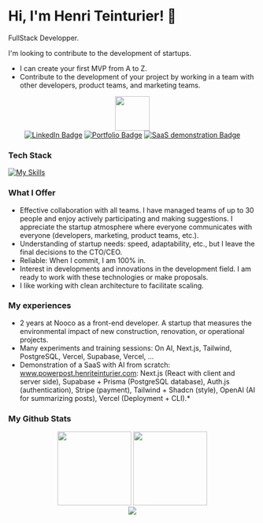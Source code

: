 # Hi, I'm Henri Teinturier! 👋 
FullStack Developper.

I'm looking to contribute to the development of startups. 
- I can create your first MVP from A to Z.
- Contribute to the development of your project by working in a team with other developers, product teams, and marketing teams.

<div id="header" align="center">
  <img src="https://cdn-icons-png.flaticon.com/512/5072/5072860.png" width="70"/>
  
</div>
<div id="badges" align"center">
  <div align="center">
  <a  href="https://www.linkedin.com/in/henri-teinturier/"><img src="https://img.shields.io/badge/LinkedIn-blue?logo=linkedin&logoColor=white" alt="LinkedIn Badge"/></a>
  <a  href="https://www.henriteinturier.com"><img img src="https://img.shields.io/badge/Portfolio-3b82f6" alt="Portfolio Badge"/></a>
  <a  href="https://www.powerpost.henriteinturier.com"><img src="https://img.shields.io/badge/Sass%20Demonstration-8b5cf6" alt="SaaS demonstration Badge"/></a>
  </div>
</div>

### Tech Stack
[![My Skills](https://skillicons.dev/icons?i=nextjs,react,ts,tailwind,redux,ai,nodejs,prisma,supabase,git)](https://skillicons.dev)

### What I Offer

- Effective collaboration with all teams. I have managed teams of up to 30 people and enjoy actively participating and making suggestions. I appreciate the startup atmosphere where everyone communicates with everyone (developers, marketing, product teams, etc.).
- Understanding of startup needs: speed, adaptability, etc., but I leave the final decisions to the CTO/CEO.
- Reliable: When I commit, I am 100% in.
- Interest in developments and innovations in the development field. I am ready to work with these technologies or make proposals.
- I like working with clean architecture to facilitate scaling.

### My experiences
- 2 years at Nooco as a front-end developer. A startup that measures the environmental impact of new construction, renovation, or operational projects.
- Many experiments and training sessions: On AI, Next.js, Tailwind, PostgreSQL, Vercel, Supabase, Vercel, ...
- Demonstration of a SaaS with AI from scratch: www.powerpost.henriteinturier.com: Next.js (React with client and server side), Supabase + Prisma (PostgreSQL database), Auth.js (authentication), Stripe (payment), Tailwind + Shadcn (style), OpenAI (AI for summarizing posts), Vercel (Deployment + CLI).*

### My Github Stats
<div align="center"  >
  <img src="https://github-readme-streak-stats.herokuapp.com?user=HenriTeinturier&theme=tokyonight" height="150px" />
  <img src="https://github-readme-stats.vercel.app/api/top-langs/?username=anuraghazra&hide=javascript,html&layout=compact"  height="150px"  />
</div>
<div align="center">
  <img src="https://github-readme-stats-git-master-henri-teinturiers-projects.vercel.app/api?show=reviews,discussions_started,discussions_answered&username=HenriTeinturier&theme=tokyonight&show_icons=true&rank_icon=github&hide_border=true&count_private=true"/>
  
  </div>
</div>






<!---
HenriTeinturier/HenriTeinturier is a ✨ special ✨ repository because its `README.md` (this file) appears on your GitHub profile.
You can click the Preview link to take a look at your changes.
--->
